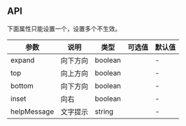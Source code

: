## API

下面属性只能设置一个，设置多个不生效。

| 参数 | 说明 | 类型 | 可选值 | 默认值 |
| --- | --- | --- | --- | --- |
| expand | 向下方向 | boolean |  | - |
| top | 向上方向 | boolean |  | - |
| bottom | 向下方向 | boolean |  | - |
| inset | 向右 | boolean |  | - |
| helpMessage | 文字提示 | string |  | - |
